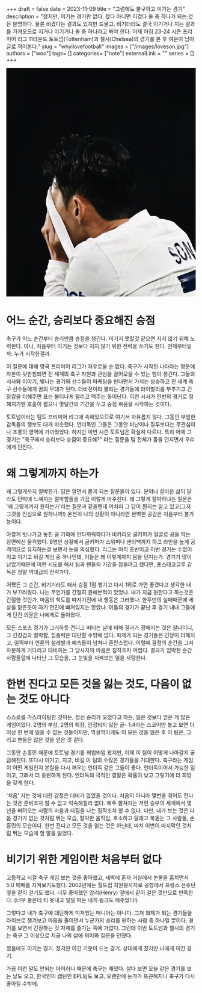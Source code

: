 +++ 
draft = false
date = 2023-11-09
title = "그럼에도 불구하고 이기는 경기"
description = "졌지만, 이기는 경기란 없다. 졌다 아니면 이겼다 둘 중 하나가 되는 것은 분명하다. 물론 비겼다는 결과도 있지만 드물고, 비기더라도 결국 이기거나 지는 결과를 가져오므로 지거나 이기거나 둘 중 하나라고 봐야 한다. 어제 아침 23-24 시즌 프리미어 리그 11라운드 토트넘(Tottenham)과 첼시(Chelsea)의 경기를 본 후 여운이 남아 글로 적어본다."
slug = "whyilovefootball"
images = ["/images/loveson.jpg"]
authors = ["woo"]
tags= []
categories= ["note"]
externalLink = ""
series = []
+++

![](/images/loveson.jpg)

# 어느 순간, 승리보다 중요해진 승점
축구가 어느 순간부터 승리만큼 승점을 챙긴다. 이기지 못할것 같으면 지지 않기 위해 노력한다. 아니, 처음부터 이기는 것보다 지지 않기 위한 전략을 쓰기도 한다. 언제부터일까. 누가 시작한걸까.

이 질문에 대해 영국 프리미어 리그가 자유로울 순 없다. 축구가 시작된 나라라는 명분에 자본이 뒷받침되면 전 세계의 축구 자원과 관심을 끌어모을 수 있는 힘이 생긴다. 그들의 서사와 이야기, 빛나는 경기와 선수들이 마케팅을 만나면서 가치는 상승하고 전 세계 축구 선수들에게 꿈의 무대가 된다. 더비전이라 불리는 경기들에 라이벌리를 부추기고 긴장감을 더해주면 표는 불티나게 팔리고 맥주는 동이난다. 이런 서사가 한번의 경기로 정해지기엔 호흡이 짧으니 몇달간의 기간을 두고 승점 싸움을 시작하는 것이다.

토트넘이라는 팀도 프리미어 리그에 속해있으므로 여기서 자유롭지 않다. 그동안 부임한 감독들의 행보도 대개 비슷했다. 언더독인 그들은 그동안 비난이나 질투보다는 무관심이나 조롱의 영역에 가까웠었다. 하지만 이번 시즌 토트넘은 확실히 다르다. 특히 어제 그 경기는 "축구에서 승리보다 승점이 중요해?" 라는 질문을 팀 전체가 몸을 던지면서 우리에게 던진다. 

# 왜 그렇게까지 하는가
왜 그렇게까지 절박한가. 답은 알면서 묻게 되는 질문들이 있다. 분야나 살아온 삶이 달라도 단박에 느껴지는 절박함들을 가끔 이렇게 마주친다. 왜 그렇게 절박하냐는 질문은 '왜 그렇게까지 원하는가'라는 질문과 같을텐데 어차피 그 답이 뭔지는 알고 있고(그저 그것을 진심으로 원하니까!) 온전히 나의 상황이 아니라면 완벽한 공감은 처음부터 불가능이다. 

아깝게 빗나가고 놓친 골 기회에 안타까워하다가 비카리오 골키퍼가 얼굴로 공을 막는 장면에선 울컥했다. 9명인 상황에서 골키퍼가 스위퍼나 센터백까지 하고 라인을 높게 공격적으로 유지하는걸 보면서 눈을 의심했다. 리그는 아직 초반이고 이번 경기는 수없이 지고 이기고 비길 게임 중 하나인데, 이들은 왜 이렇게까지 몸을 던지는가. 경기가 많이 남았기때문에 이런 시도를 해서 팀과 팬들의 기강을 잡을려고 했다면, 포스테코글루 감독은 정말 역대급의 전략가다.

어쨌든 그 순간, 비기기라도 해서 승점 1점 챙기고 다시 1위로 가면 좋겠다고 생각한 내가 부끄러웠다. 나는 무언가를 간절히 원해본적이 있었나. 내가 지금 원한다고 하는것은 간절한 것인가. 마음의 척도를 따지기전에 내 행동은 그러했나. 한두번의 실패때문에 세상을 잃은듯이 자기 연민에 빠져있지는 않았나. 이들의 경기가 끝난 후 경기 내내 그들에게 던진 의문은 나에게로 돌아왔다. 

모든 스포츠 경기가 그러하듯 견디고 버티는 날에 비해 결과가 정해지는 것은 찰나이니, 그 긴장감과 절박함, 집중력은 대단할 수밖에 없다. 화제가 되는 경기들은 긴장이 더해지고, 일찍부터 언론의 설레발과 예측들이 넘쳐나 혼란스럽다. 이럴때 결정의 순간을 그저 차분하게 기다리고 대비하는 그 당사자의 마음은 짐작조차 어렵다. 결과가 임박한 순간 사람들앞에 나타난 그 모습을, 그 눈빛을 지켜보는 일을 사랑한다. 

# 한번 진다고 모든 것을 잃는 것도, 다음이 없는 것도 아니다
스스로를 가스라이팅한 것이든, 정신 승리가 오졌다고 하든, 잃은 것보다 얻은 게 많은 게임이었다. 2명의 부상, 2명의 퇴장, 인정되지 않은 골- 1:4라는 스코어만 놓고 보면 더 이상 한 번에 잃을 수 없는 것들이지만, 역설적이게도 이 모든 것을 잃은 후 이 팀은, 그리고 팬들은 많은 것을 얻은 것 같다.

그동안 손흥민 때문에 토트넘 경기를 띄엄띄엄 봤지만, 이제 이 팀이 어떻게 나아갈지 궁금해진다. 또다시 이기고, 지고, 비길 이 팀의 수많은 경기들을 기대한다. 축구라는 게임이 어떤 게임인지 본질을 다시 깨우는 언더독 같은 그들이 좋다. 언더독이어서 가능한 일이고, 그래서 더 응원하게 된다. 언더독의 극적인 결말은 확률이 낮고 그렇기에 더 희망을 갖게 한다. 

'처음' 지는 것에 대한 감정은 대비가 없었을 것이다. 처음이 아니라 몇번을 겪어도 진다는 것은 준비조차 할 수 없고 익숙해질리 없다. 매주 펼쳐지는 저런 승부의 세계에서 몇 년을 버텨오는 사람의 마음과 다짐을 나는 짐작조차 할 수 없다. 다만, 내가 보는 것은 다음 경기가 없는 것처럼 뛰는 모습, 절박한 움직임, 호소하고 달래고 북돋는 그 사람들, 손흥민의 모습이다. 한번 진다고 모든 것을 잃는 것은 아닌데, 마치 이번이 마지막인 것처럼 뛰는 모습에 할 말을 잃었다. 

# 비기기 위한 게임이란 처음부터 없다
고등학교 시절 축구 게임 보는 것을 좋아했고, 새벽에 혼자 거실에서 눈물을 훔치면서 5:0 패배를 지켜보기도했다. 2002년에는 월드컵 자원봉사자로 공항에서 프랑스 선수단 옆을 같이 걷기도 했다. 너무 좋아했던 앙리(Henry) 옆에서 같이 걸은 것만으로 만족한다. (너무 좋은데 티 못내고 덜덜 떠는 내게 윙크도 해주었다!)

그렇다고 내가 축구에 대단하게 미쳐있는 매니아는 아니다. 그저 화제가 되는 경기들을 라이브로 챙겨보고 마음을 졸이면서 누군가의 승리를 원하는 사람 중 하나일 뿐이다. 경기를 보면서 긴장하는 것 자체를 즐기는 쪽에 가깝다. 그런데 이번 토트넘과 첼시의 경기는 축구 그 이상으로 지금 나의 삶에 의미와 질문을 던졌다. 

졌음에도 이기는 경기. 졌지만 이긴 기분이 드는 경기. 상대에게 졌지만 나에게 이긴 경기.

가끔 이런 말도 안되는 아이러니 때문에 축구는 재밌다. 살다 보면 오늘 같은 경기를 보는 날도 오고, 한국인이 캡틴인 EPL팀도 보고, 오랜만에 눈가가 뜨끈해지니 축구가 다시 좋아질 수밖에.